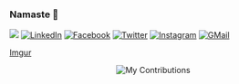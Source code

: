 ### Namaste :pray:

[![](https://img.shields.io/github/followers/DhiranshSaxena?style=social)](https://github.com/DhiranshSaxena)
[![LinkedIn](https://img.shields.io/badge/LinkedIn-connect-0e76a8.svg?logo=linkedin&logoColor=white)](https://www.linkedin.com/in/dhiransh-saxena/)
[![Facebook](https://img.shields.io/badge/Facebook-add-blue.svg?logo=facebook&logoColor=white)](https://www.facebook.com/dhiransh.saxena.98)
[![Twitter](https://img.shields.io/badge/Twitter-follow-00acee.svg?logo=twitter&logoColor=white)](https://twitter.com/DhiranshSaxena)
[![Instagram](https://img.shields.io/badge/Instagram-follow-purple.svg?logo=instagram&logoColor=white)](https://www.instagram.com/dhiranshsaxena/)
[![GMail](https://img.shields.io/badge/GMail-contact-D44638.svg?logo=gmail&logoColor=white)](mailto:dhiranshsaxena@gmail.com)

[Imgur](https://i.imgur.com/ocL6gnH.png)

<p align="center"><img src="https://github-readme-stats.vercel.app/api?username=DhiranshSaxena&show_icons=true&hide_border=false&count_private=true&theme=tokyonight&include_all_commits=true" alt="My Contributions"></p>
